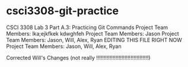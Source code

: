 # csci3308-git-practice
CSCI 3308 Lab 3 Part A.3: Practicing Git Commands
Project Team Members: lka;ejkfkek kdwghfeh
Project Team Members: 
Jason
Project Team Members: Jason, Will, Alex, Ryan
EDITING THIS FILE RIGHT NOW
Project Team Members: Jason, Will, Alex, Ryan

Corrected Will's Changes (not really !!!!!!!!!!!!!!!!!!!!!!!!!!!!!!!!!!!)
